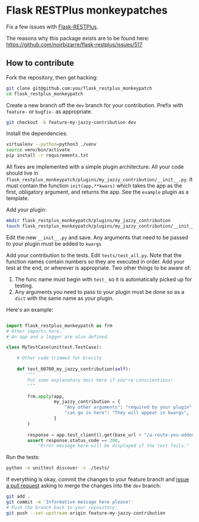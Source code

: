 # Flask RESTPlus monkeypatches

Fix a few issues with [Flask-RESTPlus](https://github.com/noirbizarre/flask-restplus).

The reasons why this package exists are to be found here: <https://github.com/noirbizarre/flask-restplus/issues/517>

## How to contribute

Fork the repository, then get hacking:

```sh
git clone git@github.com:you/flask_restplus_monkeypatch
cd flask_restplus_monkeypatch
```

Create a new branch off the `dev` branch for your contribution. Prefix with `feature-` or `bugfix-` as appropriate.

```sh
git checkout -b feature-my-jazzy-contribution dev
```

Install the dependencies:

```sh
virtualenv --python=python3 ./venv
source venv/bin/activate
pip install -r requirements.txt
```

All fixes are implemented with a simple plugin architecture. All your code should live in `flask_restplus_monkeypatch/plugins/my_jazzy_contribution/__init__.py`. It must contain the function `init(app,**kwars)` which takes the app as the first, obligatory argument, and returns the app. See the `example` plugin as a template.

Add your plugin:

```sh
mkdir flask_restplus_monkeypatch/plugins/my_jazzy_contribution
touch flask_restplus_monkeypatch/plugins/my_jazzy_contribution/__init__.py
```

Edit the new `__init__.py` and save. Any arguments that need to be passed to your plugin must be added to `kwargs` 

Add your contribution to the tests. Edit `tests/test_all.py`. Note that the function names contain numbers so they are executed in order. Add your test at the end, or wherever is appropriate. Two other things to be aware of:

1. The func name must begin with `test_` so it is automatically picked up for testing.
2. Any arguments you need to pass to your plugin must be done so as a `dict` with the same name as your plugin.

Here's an example:

```python

import flask_restplus_monkeypatch as frm
# Other imports here.
# An app and a logger are also defined.

class MyTestCase(unittest.TestCase):

    # Other code trimmed for brevity
    
    def test_00700_my_jazzy_contribution(self):
        """
        Put some explanatory docs here if you're conscientious!
        """

        frm.apply(app,
                  my_jazzy_contribution = {
                      "Any other arguments": "required by your plugin",
                      "can go in here": "They will appear in kwargs",
                  }
        )
        
        response = app.test_client().get(base_url + "/a-route-you-added-perhaps")
        assert response.status_code == 200,
            "Error message here will be displayed if the test fails."

```

Run the tests:

```sh
python -m unittest discover -s ./tests/
```

If everything is okay, commit the changes to your feature branch and [issue a pull request](https://help.github.com/en/github/collaborating-with-issues-and-pull-requests/creating-a-pull-request) asking to merge the changes into the `dev` branch:

```sh
git add .
git commit -m 'Informative message here please!'
# Push the branch back to your repository:
git push --set-upstream origin feature-my-jazzy-contribution
```
